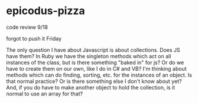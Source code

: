 # epicodus-pizza
code review 9/18

forgot to push it Friday 

The only question I have about Javascript is about collections.  Does JS have them?  In Ruby we have the singleton methods which act on all instances of the class, but is there something "baked in" for js? Or do we have to create them on our own, like I do in C# and VB?  I'm thinking about methods which can do finding, sorting, etc. for the instances of an object.   Is that normal practice?  Or is there something else I don't know about yet? And, if you do have to make another object to hold the collection, is it normal to use an array for that?
